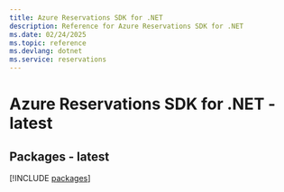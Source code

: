 ```yaml
---
title: Azure Reservations SDK for .NET
description: Reference for Azure Reservations SDK for .NET
ms.date: 02/24/2025
ms.topic: reference
ms.devlang: dotnet
ms.service: reservations
---
```

# Azure Reservations SDK for .NET - latest
## Packages - latest
[!INCLUDE [packages](reservations-index.md)]